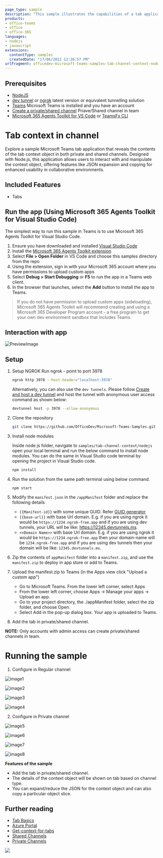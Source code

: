 ```yaml
---
page_type: sample
description: "This sample illustrates the capabilities of a tab application that shows the tab context object specifically for private and shared channels in Microsoft Teams. Users can expand and copy JSON slices from the context object, providing valuable insights based on the channel type."
products:
- office-teams
- office
- office-365
languages:
- nodejs
- javascript
extensions:
  contentType: samples
  createdDate: "17/06/2022 12:26:57 PM"
urlFragment: officedev-microsoft-teams-samples-tab-channel-context-nodejs
---
```

## Prerequisites

- [NodeJS](https://nodejs.org/en/)
- [dev tunnel](https://learn.microsoft.com/en-us/azure/developer/dev-tunnels/get-started?tabs=windows) or [ngrok](https://ngrok.com/) latest version or equivalent tunnelling solution
- [Teams](https://teams.microsoft.com) Microsoft Teams is installed and you have an account
- [Create a private/shared channel](https://support.microsoft.com/en-gb/office/create-a-standard-or-private-channel-in-teams-fda0b75e-5b90-4fb8-8857-7e102b014525) Priave/Shared channel in team
- [Microsoft 365 Agents Toolkit for VS Code](https://marketplace.visualstudio.com/items?itemName=TeamsDevApp.ms-teams-vscode-extension) or [TeamsFx CLI](https://learn.microsoft.com/microsoftteams/platform/toolkit/teamsfx-cli?pivots=version-one)

# Tab context in channel

Explore a sample Microsoft Teams tab application that reveals the contents of the tab context object in both private and shared channels. Designed with Node.js, this application allows users to interact with and manipulate the context object, offering features like JSON expansion and copying for enhanced usability in collaborative environments.

## Included Features
* Tabs

## Run the app (Using Microsoft 365 Agents Toolkit for Visual Studio Code)

The simplest way to run this sample in Teams is to use Microsoft 365 Agents Toolkit for Visual Studio Code.

1. Ensure you have downloaded and installed [Visual Studio Code](https://code.visualstudio.com/docs/setup/setup-overview)
1. Install the [Microsoft 365 Agents Toolkit extension](https://marketplace.visualstudio.com/items?itemName=TeamsDevApp.ms-teams-vscode-extension)
1. Select **File > Open Folder** in VS Code and choose this samples directory from the repo
1. Using the extension, sign in with your Microsoft 365 account where you have permissions to upload custom apps
1. Select **Debug > Start Debugging** or **F5** to run the app in a Teams web client.
1. In the browser that launches, select the **Add** button to install the app to Teams.

> If you do not have permission to upload custom apps (sideloading), Microsoft 365 Agents Toolkit will recommend creating and using a Microsoft 365 Developer Program account - a free program to get your own dev environment sandbox that includes Teams.

## Interaction with app

![PreviewImage](Images/Preview.gif)

## Setup

1) Setup NGROK
   Run ngrok - point to port 3978

   ```bash
   ngrok http 3978 --host-header="localhost:3978"
   ```  

   Alternatively, you can also use the `dev tunnels`. Please follow [Create and host a dev tunnel](https://learn.microsoft.com/en-us/azure/developer/dev-tunnels/get-started?tabs=windows) and host the tunnel with anonymous user access command as shown below:

   ```bash
   devtunnel host -p 3978 --allow-anonymous
   ```

2) Clone the repository
   ```bash
   git clone https://github.com/OfficeDev/Microsoft-Teams-Samples.git
   ```

3) Install node modules

   Inside node js folder,  navigate to `samples/tab-channel-context/nodejs` open your local terminal and run the below command to install node modules. You can do the same in Visual Studio code terminal by opening the project in Visual Studio code.

    ```bash
    npm install

4) Run the solution from the same path terminal using below command.

    ```
    npm start
    ```

5) Modify the `manifest.json` in the `/appManifest` folder and replace the following details
   - `{{Manifest-id}}` with some unique GUID. Refer [GUID generator](https://guidgenerator.com/)
   - `{{base-url}}` with base Url domain. E.g. if you are using ngrok it would be `https://1234.ngrok-free.app` and if you are using dev tunnels, your URL will be like: https://12345.devtunnels.ms.
   - `<<Domain Name>>` with base Url domain. E.g. if you are using ngrok it would be `https://1234.ngrok-free.app` then your domain-name will be `1234.ngrok-free.app` and if you are using dev tunnels then your domain will be like: `12345.devtunnels.ms`.

6) Zip the contents of `appManifest` folder into a `manifest.zip`, and use the `manifest.zip` to deploy in app store or add to Teams.

7) Upload the manifest.zip to Teams (in the Apps view click "Upload a custom app")
   - Go to Microsoft Teams. From the lower left corner, select Apps
   - From the lower left corner, choose Apps -> Manage your apps -> Upload an app.
   - Go to your project directory, the ./appManifest folder, select the zip folder, and choose Open.
   - Select Add in the pop-up dialog box. Your app is uploaded to Teams.
   
8) Add the tab in private/shared channel.

 **NOTE:** Only accounts with admin access can create private/shared channels in team.

# Running the sample
1) Configure in Regular channel

![image1](Images/image1.png)

![image2](Images/image2.png)

![image3](Images/image3.png)

![image4](Images/image4.png)

2) Configure in Private channel

![image5](Images/image5.png)

![image6](Images/image6.png)

![image7](Images/image7.png)

![image8](Images/image8.png)

**Features of the sample**

- Add the tab in private/shared channel.
- The details of the context object will be shown on tab based on channel type.
- You can expand/reduce the JSON for the context object and can also copy a particular object slice.

## Further reading

- [Tab Basics](https://docs.microsoft.com/en-us/microsoftteams/platform/tabs/how-to/create-channel-group-tab?pivots=node-java-script)
- [Azure Portal](https://portal.azure.com)
- [Get-context-for-tabs](https://docs.microsoft.com/en-us/microsoftteams/platform/tabs/how-to/access-teams-context#retrieve-context-in-private-channels)
- [Shared Channels](https://docs.microsoft.com/en-us/MicrosoftTeams/shared-channels)
- [Private Channels](https://docs.microsoft.com/en-us/MicrosoftTeams/private-channels)


<img src="https://pnptelemetry.azurewebsites.net/microsoft-teams-samples/samples/tab-channel-context-nodejs" />
